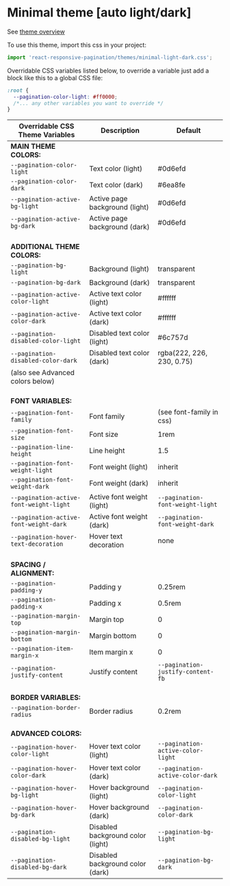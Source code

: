# Minimal theme [auto light/dark]

See [theme overview](https://react-responsive-pagination.elantha.com/themes#3-minimal-theme)

To use this theme, import this css in your project:

```js
import 'react-responsive-pagination/themes/minimal-light-dark.css';
```

Overridable CSS variables listed below, to override a variable just add a block like this to a global CSS file:

```css
:root {
  --pagination-color-light: #ff0000;
  /*... any other variables you want to override */
}
```

| Overridable CSS Theme Variables         | **Description**                   | **Default**                       |
| --------------------------------------- | --------------------------------- | --------------------------------- |
| **MAIN THEME COLORS:**                  |                                   |                                   |
| `--pagination-color-light`              | Text color (light)                | #0d6efd                           |
| `--pagination-color-dark`               | Text color (dark)                 | #6ea8fe                           |
| `--pagination-active-bg-light`          | Active page background (light)    | #0d6efd                           |
| `--pagination-active-bg-dark`           | Active page background (dark)     | #0d6efd                           |
| <br />**ADDITIONAL THEME COLORS:**      |                                   |
| `--pagination-bg-light`                 | Background (light)                | transparent                       |
| `--pagination-bg-dark`                  | Background (dark)                 | transparent                       |
| `--pagination-active-color-light`       | Active text color (light)         | #ffffff                           |
| `--pagination-active-color-dark`        | Active text color (dark)          | #ffffff                           |
| `--pagination-disabled-color-light`     | Disabled text color (light)       | #6c757d                           |
| `--pagination-disabled-color-dark`      | Disabled text color (dark)        | rgba(222, 226, 230, 0.75)         |
| (also see Advanced colors below)        |                                   |                                   |
| <br />**FONT VARIABLES:**               |                                   |                                   |
| `--pagination-font-family`              | Font family                       | (see font-family in css)          |
| `--pagination-font-size`                | Font size                         | 1rem                              |
| `--pagination-line-height`              | Line height                       | 1.5                               |
| `--pagination-font-weight-light`        | Font weight (light)               | inherit                           |
| `--pagination-font-weight-dark`         | Font weight (dark)                | inherit                           |
| `--pagination-active-font-weight-light` | Active font weight (light)        | `--pagination-font-weight-light`  |
| `--pagination-active-font-weight-dark`  | Active font weight (dark)         | `--pagination-font-weight-dark`   |
| `--pagination-hover-text-decoration`    | Hover text decoration             | none                              |
| <br />**SPACING / ALIGNMENT:**          |                                   |                                   |
| `--pagination-padding-y`                | Padding y                         | 0.25rem                           |
| `--pagination-padding-x`                | Padding x                         | 0.5rem                            |
| `--pagination-margin-top`               | Margin top                        | 0                                 |
| `--pagination-margin-bottom`            | Margin bottom                     | 0                                 |
| `--pagination-item-margin-x`            | Item margin x                     | 0                                 |
| `--pagination-justify-content`          | Justify content                   | `--pagination-justify-content-fb` |
| <br />**BORDER VARIABLES:**             |                                   |                                   |
| `--pagination-border-radius`            | Border radius                     | 0.2rem                            |
| <br />**ADVANCED COLORS:**              |                                   |                                   |
| `--pagination-hover-color-light`        | Hover text color (light)          | `--pagination-active-color-light` |
| `--pagination-hover-color-dark`         | Hover text color (dark)           | `--pagination-active-color-dark`  |
| `--pagination-hover-bg-light`           | Hover background (light)          | `--pagination-color-light`        |
| `--pagination-hover-bg-dark`            | Hover background (dark)           | `--pagination-color-dark`         |
| `--pagination-disabled-bg-light`        | Disabled background color (light) | `--pagination-bg-light`           |
| `--pagination-disabled-bg-dark`         | Disabled background color (dark)  | `--pagination-bg-dark`            |
